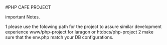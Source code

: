 #PHP CAFE PROJECT

important Notes.

1 please use the folowing path for the project to assure similar development experience www/php-project for laragon or htdocs/php-project
2 make sure that the env.php match your DB configurations.
